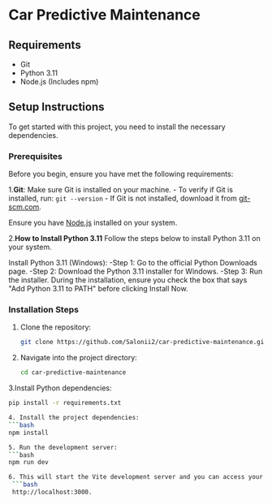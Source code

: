 # Car Predictive Maintenance

## Requirements

- Git
- Python 3.11
- Node.js (Includes npm)

## Setup Instructions

To get started with this project, you need to install the necessary dependencies.

### Prerequisites

Before you begin, ensure you have met the following requirements:

1.**Git**: Make sure Git is installed on your machine.
    - To verify if Git is installed, run: `git --version`
    - If Git is not installed, download it from [git-scm.com](https://git-scm.com/).
  
Ensure you have [Node.js](https://nodejs.org/dist/v22.11.0/node-v22.11.0-x64.msi) installed on your system.

 2.**How to Install Python 3.11**
Follow the steps below to install Python 3.11 on your system.

Install Python 3.11 (Windows):
 -Step 1: Go to the official Python Downloads page.
 -Step 2: Download the Python 3.11 installer for Windows.
 -Step 3: Run the installer.
During the installation, ensure you check the box that says "Add Python 3.11 to PATH" before clicking Install Now.


### Installation Steps

1. Clone the repository:
   ```bash
   git clone https://github.com/Salonii2/car-predictive-maintenance.git

2. Navigate into the project directory:
   ```bash
   cd car-predictive-maintenance

3.Install Python dependencies:
   ```bash
   pip install -r requirements.txt

4. Install the project dependencies:
   ```bash
   npm install

5. Run the development server:
   ```bash
   npm run dev

6. This will start the Vite development server and you can access your application at
    ```bash
    http://localhost:3000.



